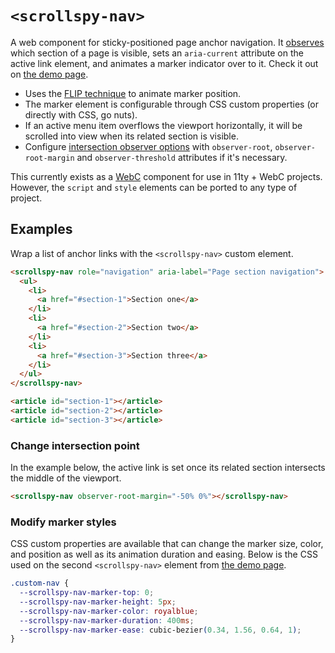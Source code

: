 # `<scrollspy-nav>`

A web component for sticky-positioned page anchor navigation. It [observes](https://developer.mozilla.org/en-US/docs/Web/API/Intersection_Observer_API) which section of a page is visible, sets an `aria-current` attribute on the active link element, and animates a marker indicator over to it. Check it out on [the demo page](https://hexagoncircle.github.io/scrollspy-nav/).

- Uses the [FLIP technique](https://css-tricks.com/animating-layouts-with-the-flip-technique/) to animate marker position.
- The marker element is configurable through CSS custom properties (or directly with CSS, go nuts).
- If an active menu item overflows the viewport horizontally, it will be scrolled into view when its related section is visible.
- Configure [intersection observer options](https://developer.mozilla.org/en-US/docs/Web/API/Intersection_Observer_API#intersection_observer_options) with `observer-root`, `observer-root-margin` and `observer-threshold` attributes if it's necessary.

This currently exists as a [WebC](https://www.11ty.dev/docs/languages/webc/) component for use in 11ty + WebC projects. However, the `script` and `style` elements can be ported to any type of project.

## Examples

Wrap a list of anchor links with the `<scrollspy-nav>` custom element.

```html
<scrollspy-nav role="navigation" aria-label="Page section navigation">
  <ul>
    <li>
      <a href="#section-1">Section one</a>
    </li>
    <li>
      <a href="#section-2">Section two</a>
    </li>
    <li>
      <a href="#section-3">Section three</a>
    </li>
  </ul>
</scrollspy-nav>

<article id="section-1"></article>
<article id="section-2"></article>
<article id="section-3"></article>
```

### Change intersection point

In the example below, the active link is set once its related section intersects the middle of the viewport.

```html
<scrollspy-nav observer-root-margin="-50% 0%"></scrollspy-nav>
```

### Modify marker styles

CSS custom properties are available that can change the marker size, color, and position as well as its animation duration and easing. Below is the CSS used on the second `<scrollspy-nav>` element from [the demo page](https://hexagoncircle.github.io/scrollspy-nav/).

```css
.custom-nav {
  --scrollspy-nav-marker-top: 0;
  --scrollspy-nav-marker-height: 5px;
  --scrollspy-nav-marker-color: royalblue;
  --scrollspy-nav-marker-duration: 400ms;
  --scrollspy-nav-marker-ease: cubic-bezier(0.34, 1.56, 0.64, 1);
}
```
